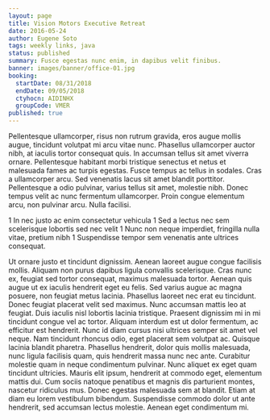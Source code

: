 ```yaml
---
layout: page
title: Vision Motors Executive Retreat
date: 2016-05-24
author: Eugene Soto
tags: weekly links, java
status: published
summary: Fusce egestas nunc enim, in dapibus velit finibus.
banner: images/banner/office-01.jpg
booking:
  startDate: 08/31/2018
  endDate: 09/05/2018
  ctyhocn: AIDINHX
  groupCode: VMER
published: true
---
```

Pellentesque ullamcorper, risus non rutrum gravida, eros augue mollis augue, tincidunt volutpat mi arcu vitae nunc. Phasellus ullamcorper auctor nibh, at iaculis tortor consequat quis. In accumsan tellus sit amet viverra ornare. Pellentesque habitant morbi tristique senectus et netus et malesuada fames ac turpis egestas. Fusce tempus ac tellus in sodales. Cras a ullamcorper arcu. Sed venenatis lacus sit amet blandit porttitor. Pellentesque a odio pulvinar, varius tellus sit amet, molestie nibh. Donec tempus velit ac nunc fermentum ullamcorper. Proin congue elementum arcu, non pulvinar arcu. Nulla facilisi.

1 In nec justo ac enim consectetur vehicula
1 Sed a lectus nec sem scelerisque lobortis sed nec velit
1 Nunc non neque imperdiet, fringilla nulla vitae, pretium nibh
1 Suspendisse tempor sem venenatis ante ultrices consequat.

Ut ornare justo et tincidunt dignissim. Aenean laoreet augue congue facilisis mollis. Aliquam non purus dapibus ligula convallis scelerisque. Cras nunc ex, feugiat sed tortor consequat, maximus malesuada tortor. Aenean quis augue ut ex iaculis hendrerit eget eu felis. Sed varius augue ac magna posuere, non feugiat metus lacinia. Phasellus laoreet nec erat eu tincidunt. Donec feugiat placerat velit sed maximus. Nunc accumsan mattis leo at feugiat. Duis iaculis nisl lobortis lacinia tristique. Praesent dignissim mi in mi tincidunt congue vel ac tortor. Aliquam interdum est ut dolor fermentum, ac efficitur est hendrerit. Nunc id diam cursus nisi ultrices semper sit amet vel neque. Nam tincidunt rhoncus odio, eget placerat sem volutpat ac. Quisque lacinia blandit pharetra.
Phasellus hendrerit, dolor quis mollis malesuada, nunc ligula facilisis quam, quis hendrerit massa nunc nec ante. Curabitur molestie quam in neque condimentum pulvinar. Nunc aliquet ex eget quam tincidunt ultricies. Mauris elit ipsum, hendrerit at commodo eget, elementum mattis dui. Cum sociis natoque penatibus et magnis dis parturient montes, nascetur ridiculus mus. Donec egestas malesuada sem at blandit. Etiam at diam eu lorem vestibulum bibendum. Suspendisse commodo dolor ut ante hendrerit, sed accumsan lectus molestie. Aenean eget condimentum mi.
